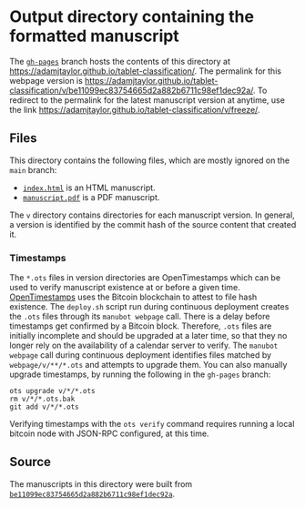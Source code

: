 # Output directory containing the formatted manuscript

The [`gh-pages`](https://github.com/adamjtaylor/tablet-classification/tree/gh-pages) branch hosts the contents of this directory at <https://adamjtaylor.github.io/tablet-classification/>.
The permalink for this webpage version is <https://adamjtaylor.github.io/tablet-classification/v/be11099ec83754665d2a882b6711c98ef1dec92a/>.
To redirect to the permalink for the latest manuscript version at anytime, use the link <https://adamjtaylor.github.io/tablet-classification/v/freeze/>.

## Files

This directory contains the following files, which are mostly ignored on the `main` branch:

+ [`index.html`](index.html) is an HTML manuscript.
+ [`manuscript.pdf`](manuscript.pdf) is a PDF manuscript.

The `v` directory contains directories for each manuscript version.
In general, a version is identified by the commit hash of the source content that created it.

### Timestamps

The `*.ots` files in version directories are OpenTimestamps which can be used to verify manuscript existence at or before a given time.
[OpenTimestamps](https://opentimestamps.org/) uses the Bitcoin blockchain to attest to file hash existence.
The `deploy.sh` script run during continuous deployment creates the `.ots` files through its `manubot webpage` call.
There is a delay before timestamps get confirmed by a Bitcoin block.
Therefore, `.ots` files are initially incomplete and should be upgraded at a later time, so that they no longer rely on the availability of a calendar server to verify.
The `manubot webpage` call during continuous deployment identifies files matched by `webpage/v/**/*.ots` and attempts to upgrade them.
You can also manually upgrade timestamps, by running the following in the `gh-pages` branch:

```shell
ots upgrade v/*/*.ots
rm v/*/*.ots.bak
git add v/*/*.ots
```

Verifying timestamps with the `ots verify` command requires running a local bitcoin node with JSON-RPC configured, at this time.

## Source

The manuscripts in this directory were built from
[`be11099ec83754665d2a882b6711c98ef1dec92a`](https://github.com/adamjtaylor/tablet-classification/commit/be11099ec83754665d2a882b6711c98ef1dec92a).
